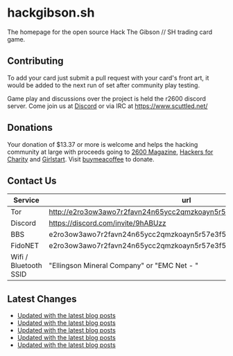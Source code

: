 # hackgibson.sh
The homepage for the open source Hack The Gibson // SH trading card game.


## Contributing

To add your card just submit a pull request with your card's front art, it would be added to the next run of set after community play testing.

Game play and discussions over the project is held the r2600 discord server. Come join us at [Discord](https://discord.com/invite/9hABUzz) or via IRC at https://www.scuttled.net/


## Donations

Your donation of $13.37 or more is welcome and helps the hacking community at large with proceeds going to [2600 Magazine](https://2600.com/), [Hackers for Charity](https://hackersforcharity.org) and [Girlstart](https://girlstart.org).  Visit [buymeacoffee](https://www.buymeacoffee.com/hackgibson.sh) to donate.


## Contact Us

Service | url
-|-
Tor | http://e2ro3ow3awo7r2favn24n65ycc2qmzkoayn5r57e3f56nvjwdcgg32ad.onion
Discord | https://discord.com/invite/9hABUzz
BBS | e2ro3ow3awo7r2favn24n65ycc2qmzkoayn5r57e3f56nvjwdcgg32ad.onion:23
FidoNET | e2ro3ow3awo7r2favn24n65ycc2qmzkoayn5r57e3f56nvjwdcgg32ad.onion:24554
Wifi / Bluetooth SSID | "Ellingson Mineral Company" or "EMC Net - <fidonet address>"

## Latest Changes
<!-- BLOG-POST-LIST:START -->
- [Updated with the latest blog posts](https://github.com/DFW2600/hackgibson.sh/commit/7803de33763f1bd194451256c94fbb8824c7cdd3)
- [Updated with the latest blog posts](https://github.com/DFW2600/hackgibson.sh/commit/f304d84f7f972c3491603b6916e9c31f238a9b23)
- [Updated with the latest blog posts](https://github.com/DFW2600/hackgibson.sh/commit/b93b9eaea83dbd5abd25ac87ff574f4bedb1e9a4)
- [Updated with the latest blog posts](https://github.com/DFW2600/hackgibson.sh/commit/8a3edaf71304a96f086b17b0a3ee342c890d6a77)
- [Updated with the latest blog posts](https://github.com/DFW2600/hackgibson.sh/commit/6e2285505ebf2d3303b190b049f6c99c8ab90534)
<!-- BLOG-POST-LIST:END -->
